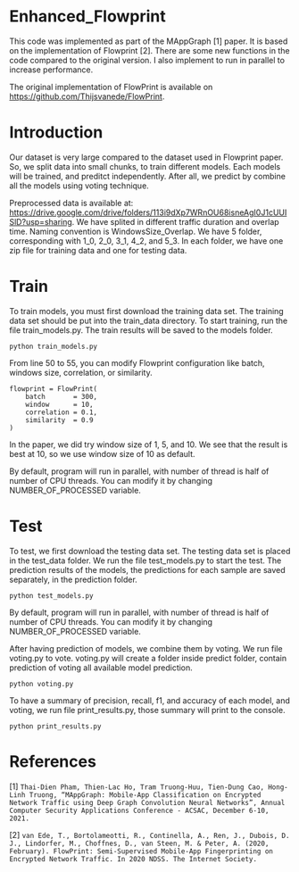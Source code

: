 # Enhanced_Flowprint

This code was implemented as part of the MAppGraph [1] paper. It is based on the implementation of Flowprint [2]. There are some new functions in the code compared to the original version. I also implement to run in parallel to increase performance.

The original implementation of FlowPrint is available on https://github.com/Thijsvanede/FlowPrint.

# Introduction

Our dataset is very large compared to the dataset used in Flowprint paper. So, we split data into small chunks, to train different models. Each models will be trained, and preditct independently. After all, we predict by combine all the models using voting technique.

Preprocessed data is available at: https://drive.google.com/drive/folders/113i9dXp7WRnOU68isneAgI0J1cUUISlD?usp=sharing.
We have splited in different traffic duration and overlap time. Naming convention is WindowsSize_Overlap. We have 5 folder, corresponding with 1_0, 2_0, 3_1, 4_2, and 5_3. In each folder, we have one zip file for training data and one for testing data.

# Train

To train models, you must first download the training data set. The training data set should be put into the train_data directory. To start training, run the file train_models.py. The train results will be saved to the models folder.
```
python train_models.py
```

From line 50 to 55, you can modify Flowprint configuration like batch, windows size, correlation, or similarity.
```
flowprint = FlowPrint(
    batch       = 300,
    window      = 10,
    correlation = 0.1,
    similarity  = 0.9
)
```

In the paper, we did try window size of 1, 5, and 10. We see that the result is best at 10, so we use window size of 10 as default.

By default, program will run in parallel, with number of thread is half of number of CPU threads. You can modify it by changing NUMBER_OF_PROCESSED variable.

# Test

To test, we first download the testing data set. The testing data set is placed in the test_data folder.
We run the file test_models.py to start the test. The prediction results of the models, the predictions for each sample are saved separately, in the prediction folder.
```
python test_models.py
```

By default, program will run in parallel, with number of thread is half of number of CPU threads. You can modify it by changing NUMBER_OF_PROCESSED variable.

After having prediction of models, we combine them by voting. We run file voting.py to vote. voting.py will create a folder inside predict folder, contain prediction of voting all available model prediction.
```
python voting.py
```

To have a summary of precision, recall, f1, and accuracy of each model, and voting, we run file print_results.py, those summary will print to the console.
```
python print_results.py
```


# References
[1] `Thai-Dien Pham, Thien-Lac Ho, Tram Truong-Huu, Tien-Dung Cao, Hong-Linh Truong, “MAppGraph: Mobile-App Classification on Encrypted Network Traffic using Deep Graph Convolution Neural Networks”, Annual Computer Security Applications Conference - ACSAC, December 6-10, 2021.`

[2] `van Ede, T., Bortolameotti, R., Continella, A., Ren, J., Dubois, D. J., Lindorfer, M., Choffnes, D., van Steen, M. & Peter, A. (2020, February). FlowPrint: Semi-Supervised Mobile-App Fingerprinting on Encrypted Network Traffic. In 2020 NDSS. The Internet Society.`
